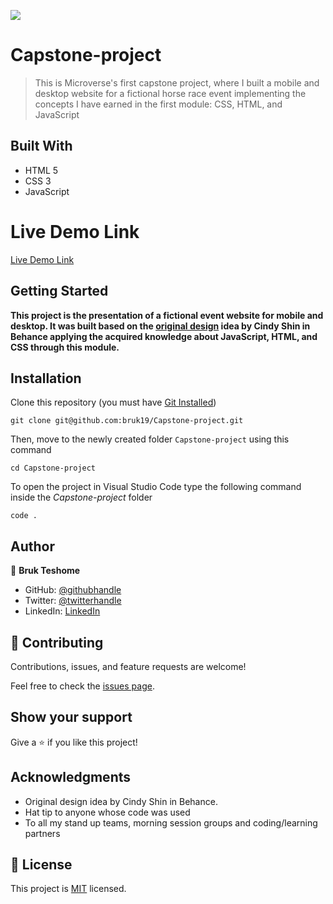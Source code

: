 ![](https://img.shields.io/badge/Microverse-blueviolet)

# Capstone-project

> This is Microverse's first capstone project, where I built a mobile and desktop website for a fictional horse race event implementing the concepts I have earned in the first module: CSS, HTML, and JavaScript


## Built With

- HTML 5
- CSS 3
- JavaScript

# Live Demo Link

[Live Demo Link](https://bruk19.github.io/Capstone-project/)

## Getting Started

**This project is the presentation of a fictional event website for mobile and desktop. It was built based on the [original design](https://www.behance.net/gallery/29845175/CC-Global-Summit-2015) idea by Cindy Shin in Behance applying the acquired knowledge about JavaScript, HTML, and CSS through this module.**

## Installation

Clone this repository (you must have [Git Installed](https://github.com/git-guides/install-git))

`git clone git@github.com:bruk19/Capstone-project.git` 

Then, move to the newly created folder `Capstone-project` using this command

`cd Capstone-project`

To open the project in Visual Studio Code type the following command inside the _Capstone-project_ folder

`code .`


## Author

👤 **Bruk Teshome**

- GitHub: [@githubhandle](https://github.com/bruk19)
- Twitter: [@twitterhandle](https://twitter.com/Bruktesh)
- LinkedIn: [LinkedIn](https://linkedin.com/in/bruk-teshome-ab4325226)

## 🤝 Contributing

Contributions, issues, and feature requests are welcome!

Feel free to check the [issues page](../../issues/).

## Show your support

Give a ⭐️ if you like this project!

## Acknowledgments

- Original design idea by Cindy Shin in Behance.
- Hat tip to anyone whose code was used
- To all my stand up teams, morning session groups and coding/learning partners

## 📝 License

This project is [MIT](./MIT.md) licensed.
